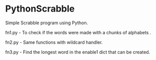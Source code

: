 # PythonScrabble
Simple Scrabble program using Python.

fn1.py - To check if the words were made with a chunks of alphabets .

fn2.py - Same functions with wildcard handler.

fn3.py - Find the longest word in the enable1 dict that can be created.
